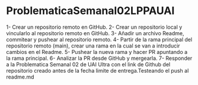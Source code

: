 # ProblematicaSemanal02LPPAUAI
1- Crear un repositorio remoto en GitHub.
2- Crear un repositorio local y vincularlo al repositorio remoto en GitHub.
3- Añadir un archivo Readme, commitear y pushear al repositorio remoto.
4- Partir de la rama principal del repositorio remoto (main), crear una rama en la cual se van a introducir cambios en el Readme.
5- Pushear la nueva rama y hacer PR apuntando a la rama principal.
6- Analizar la PR desde GitHub y mergearla.
7- Responder a la Problematica Semanal 02 de UAI Ultra con el link de Github del repositorio creado antes de la fecha limite de entrega.Testeando el push al readme.md